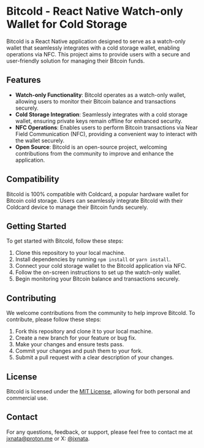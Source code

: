 # Bitcold - React Native Watch-only Wallet for Cold Storage

Bitcold is a React Native application designed to serve as a watch-only wallet that seamlessly integrates with a cold storage wallet, enabling operations via NFC. This project aims to provide users with a secure and user-friendly solution for managing their Bitcoin funds.

## Features

-   **Watch-only Functionality**: Bitcold operates as a watch-only wallet, allowing users to monitor their Bitcoin balance and transactions securely.
-   **Cold Storage Integration**: Seamlessly integrates with a cold storage wallet, ensuring private keys remain offline for enhanced security.
-   **NFC Operations**: Enables users to perform Bitcoin transactions via Near Field Communication (NFC), providing a convenient way to interact with the wallet securely.
-   **Open Source**: Bitcold is an open-source project, welcoming contributions from the community to improve and enhance the application.

## Compatibility

Bitcold is 100% compatible with Coldcard, a popular hardware wallet for Bitcoin cold storage. Users can seamlessly integrate Bitcold with their Coldcard device to manage their Bitcoin funds securely.

## Getting Started

To get started with Bitcold, follow these steps:

1. Clone this repository to your local machine.
2. Install dependencies by running `npm install` or `yarn install`.
3. Connect your cold storage wallet to the Bitcold application via NFC.
4. Follow the on-screen instructions to set up the watch-only wallet.
5. Begin monitoring your Bitcoin balance and transactions securely.

## Contributing

We welcome contributions from the community to help improve Bitcold. To contribute, please follow these steps:

1. Fork this repository and clone it to your local machine.
2. Create a new branch for your feature or bug fix.
3. Make your changes and ensure tests pass.
4. Commit your changes and push them to your fork.
5. Submit a pull request with a clear description of your changes.

## License

Bitcold is licensed under the [MIT License](LICENSE), allowing for both personal and commercial use.

## Contact

For any questions, feedback, or support, please feel free to contact me at [jxnata@proton.me](mailto:jxnata@proton.me) or X: [@jxnata](https://x.com/jxnata).
